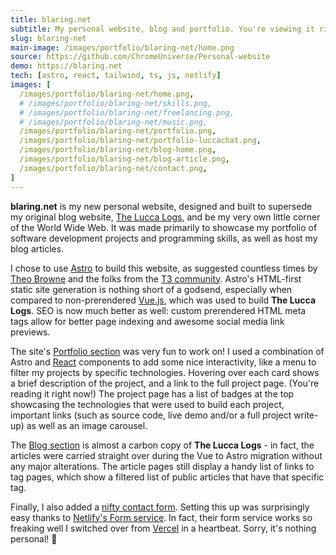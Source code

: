 ```yaml
---
title: blaring.net
subtitle: My personal website, blog and portfolio. You're viewing it right now!
slug: blaring-net
main-image: /images/portfolio/blaring-net/home.png
source: https://github.com/ChromeUniverse/Personal-website
demo: https://blaring.net
tech: [astro, react, tailwind, ts, js, netlify]
images: [
  /images/portfolio/blaring-net/home.png,
  # /images/portfolio/blaring-net/skills.png,
  # /images/portfolio/blaring-net/freelancing.png,
  # /images/portfolio/blaring-net/music.png,
  /images/portfolio/blaring-net/portfolio.png,
  /images/portfolio/blaring-net/portfolio-luccachat.png,
  /images/portfolio/blaring-net/blog-home.png,
  /images/portfolio/blaring-net/blog-article.png,
  /images/portfolio/blaring-net/contact.png,
]
---
```


**blaring.net** is my new personal website, designed and built to supersede my original blog website, [The Lucca Logs](/portfolio/lucca-logs), and be my very own little corner of the World Wide Web. It was made primarily to showcase my portfolio of software development projects and programming skills, as well as host my blog articles.

I chose to use [Astro](https://astro.build/) to build this website, as suggested countless times by [Theo Browne](https://www.youtube.com/@t3dotgg) and the folks from the [T3 community](https://t3.gg/discord). Astro's HTML-first static site generation is nothing short of a godsend, especially when compared to non-prerendered [Vue.js](https://vuejs.org/), which was used to build **The Lucca Logs**. SEO is now much better as well: custom prerendered HTML meta tags allow for better page indexing and awesome social media link previews.

The site's [Portfolio section](/portfolio) was very fun to work on! I used a combination of Astro and [React](https://reactjs.org/) components to add some nice interactivity, like a menu to filter my projects by specific technologies. Hovering over each card shows a brief description of the project, and a link to the full project page. (You're reading it right now!) The project page has a list of badges at the top showcasing the technologies that were used to build each project, important links (such as source code, live demo and/or a full project write-up) as well as an image carousel.

The [Blog section](/blog) is almost a carbon copy of **The Lucca Logs** - in fact, the articles were carried straight over during the Vue to Astro migration without any major alterations. The article pages still display a handy list of links to tag pages, which show a filtered list of public articles that have that specific tag.

Finally, I also added a [nifty contact form](/contact). Setting this up was surprisingly easy thanks to [Netlify's Form service](https://www.netlify.com/products/forms/). In fact, their form service works so freaking well I switched over from [Vercel](https://vercel.com/) in a heartbeat. Sorry, it's nothing personal! 🤭